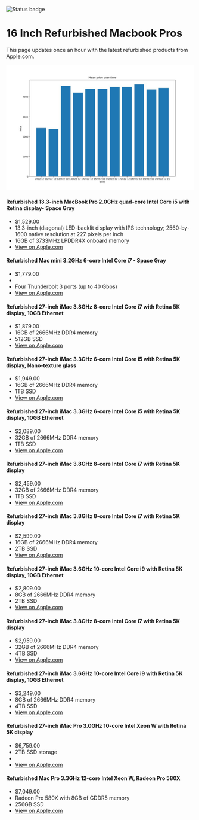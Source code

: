 


![Status badge](https://github.com/seanbehan/apple-intel-refurbs/actions/workflows/python-app.yml/badge.svg)


# 16 Inch Refurbished Macbook Pros

This page updates once an hour with the latest refurbished products from Apple.com. 

![Prices over time](prices.jpg?raw=true "Prices")


#### Refurbished 13.3-inch MacBook Pro 2.0GHz quad-core Intel Core i5 with Retina display- Space Gray
- $1,529.00
- 13.3-inch (diagonal) LED-backlit display with IPS technology; 2560-by-1600 native resolution at 227 pixels per inch
- 16GB of 3733MHz LPDDR4X onboard memory
- [View on Apple.com](https://apple.com/shop/product/FWP52LL/A/refurbished-133-inch-macbook-pro-20ghz-quad-core-intel-core-i5-with-retina-display-space-gray?fnode=ecb5c7d4656d3dd8b4518aaa56727887d4b30671b040df48cba01bd6aff11fea17d61f351e96723092a9afe8c278c12f592d3b25c63e27a31c567879797bc22258bf7a6a10c5db6527906d4e8bd5cdd3)
    
#### Refurbished Mac mini 3.2GHz 6-core Intel Core i7 - Space Gray
- $1,779.00
- 
- Four Thunderbolt 3 ports (up to 40 Gbps)
- [View on Apple.com](https://apple.com/shop/product/G11L3LL/A/Refurbished-Mac-mini-32GHz-6-core-Intel-Core-i7-Space-Gray?fnode=ecb5c7d4656d3dd8b4518aaa56727887d4b30671b040df48cba01bd6aff11fea17d61f351e96723092a9afe8c278c12f592d3b25c63e27a31c567879797bc22258bf7a6a10c5db6527906d4e8bd5cdd3)
    
#### Refurbished 27-inch iMac 3.8GHz 8-core Intel Core i7 with Retina 5K display, 10GB Ethernet
- $1,879.00
- 16GB of 2666MHz DDR4 memory
- 512GB SSD
- [View on Apple.com](https://apple.com/shop/product/G0ZX5LL/A/Refurbished-27-inch-iMac-38GHz-8-core-Intel-Core-i7-with-Retina-5K-display-10GB-Ethernet?fnode=ecb5c7d4656d3dd8b4518aaa56727887d4b30671b040df48cba01bd6aff11fea17d61f351e96723092a9afe8c278c12f592d3b25c63e27a31c567879797bc22258bf7a6a10c5db6527906d4e8bd5cdd3)
    
#### Refurbished 27-inch iMac 3.3GHz 6-core Intel Core i5 with Retina 5K display, Nano-texture glass
- $1,949.00
- 16GB of 2666MHz DDR4 memory
- 1TB SSD
- [View on Apple.com](https://apple.com/shop/product/G0ZWTLL/A/Refurbished-27-inch-iMac-33GHz-6-core-Intel-Core-i5-with-Retina-5K-display-Nano-texture-glass?fnode=ecb5c7d4656d3dd8b4518aaa56727887d4b30671b040df48cba01bd6aff11fea17d61f351e96723092a9afe8c278c12f592d3b25c63e27a31c567879797bc22258bf7a6a10c5db6527906d4e8bd5cdd3)
    
#### Refurbished 27-inch iMac 3.3GHz 6-core Intel Core i5 with Retina 5K display, 10GB Ethernet
- $2,089.00
- 32GB of 2666MHz DDR4 memory
- 1TB SSD
- [View on Apple.com](https://apple.com/shop/product/G11WTLL/A/Refurbished-27-inch-iMac-33GHz-6-core-Intel-Core-i5-with-Retina-5K-display-10GB-Ethernet?fnode=ecb5c7d4656d3dd8b4518aaa56727887d4b30671b040df48cba01bd6aff11fea17d61f351e96723092a9afe8c278c12f592d3b25c63e27a31c567879797bc22258bf7a6a10c5db6527906d4e8bd5cdd3)
    
#### Refurbished 27-inch iMac 3.8GHz 8-core Intel Core i7 with Retina 5K display
- $2,459.00
- 32GB of 2666MHz DDR4 memory
- 1TB SSD
- [View on Apple.com](https://apple.com/shop/product/G11NKLL/A/Refurbished-27-inch-iMac-38GHz-8-core-Intel-Core-i7-with-Retina-5K-display?fnode=ecb5c7d4656d3dd8b4518aaa56727887d4b30671b040df48cba01bd6aff11fea17d61f351e96723092a9afe8c278c12f592d3b25c63e27a31c567879797bc22258bf7a6a10c5db6527906d4e8bd5cdd3)
    
#### Refurbished 27-inch iMac 3.8GHz 8-core Intel Core i7 with Retina 5K display
- $2,599.00
- 16GB of 2666MHz DDR4 memory
- 2TB SSD
- [View on Apple.com](https://apple.com/shop/product/G11PTLL/A/Refurbished-27-inch-iMac-38GHz-8-core-Intel-Core-i7-with-Retina-5K-display?fnode=ecb5c7d4656d3dd8b4518aaa56727887d4b30671b040df48cba01bd6aff11fea17d61f351e96723092a9afe8c278c12f592d3b25c63e27a31c567879797bc22258bf7a6a10c5db6527906d4e8bd5cdd3)
    
#### Refurbished 27-inch iMac 3.6GHz 10-core Intel Core i9 with Retina 5K display, 10GB Ethernet
- $2,809.00
- 8GB of 2666MHz DDR4 memory
- 2TB SSD
- [View on Apple.com](https://apple.com/shop/product/G11QDLL/A/Refurbished-27-inch-iMac-36GHz-10-core-Intel-Core-i9-with-Retina-5K-display-10GB-Ethernet?fnode=ecb5c7d4656d3dd8b4518aaa56727887d4b30671b040df48cba01bd6aff11fea17d61f351e96723092a9afe8c278c12f592d3b25c63e27a31c567879797bc22258bf7a6a10c5db6527906d4e8bd5cdd3)
    
#### Refurbished 27-inch iMac 3.8GHz 8-core Intel Core i7 with Retina 5K display
- $2,959.00
- 32GB of 2666MHz DDR4 memory
- 4TB SSD
- [View on Apple.com](https://apple.com/shop/product/G0ZXDLL/A/Refurbished-27-inch-iMac-38GHz-8-core-Intel-Core-i7-with-Retina-5K-display?fnode=ecb5c7d4656d3dd8b4518aaa56727887d4b30671b040df48cba01bd6aff11fea17d61f351e96723092a9afe8c278c12f592d3b25c63e27a31c567879797bc22258bf7a6a10c5db6527906d4e8bd5cdd3)
    
#### Refurbished 27-inch iMac 3.6GHz 10-core Intel Core i9 with Retina 5K display, 10GB Ethernet
- $3,249.00
- 8GB of 2666MHz DDR4 memory
- 4TB SSD
- [View on Apple.com](https://apple.com/shop/product/G14T4LL/A/Refurbished-27-inch-iMac-36GHz-10-core-Intel-Core-i9-with-Retina-5K-display-10GB-Ethernet?fnode=ecb5c7d4656d3dd8b4518aaa56727887d4b30671b040df48cba01bd6aff11fea17d61f351e96723092a9afe8c278c12f592d3b25c63e27a31c567879797bc22258bf7a6a10c5db6527906d4e8bd5cdd3)
    
#### Refurbished 27-inch iMac Pro 3.0GHz 10-core Intel Xeon W with Retina 5K display
- $6,759.00
- 2TB SSD storage
- 
- [View on Apple.com](https://apple.com/shop/product/G0URCLL/A/Refurbished-27-inch-iMac-Pro-30GHz-10-core-Intel-Xeon-W-with-Retina-5K-display?fnode=ecb5c7d4656d3dd8b4518aaa56727887d4b30671b040df48cba01bd6aff11fea17d61f351e96723092a9afe8c278c12f592d3b25c63e27a31c567879797bc22258bf7a6a10c5db6527906d4e8bd5cdd3)
    
#### Refurbished Mac Pro 3.3GHz 12-core Intel Xeon W, Radeon Pro 580X
- $7,049.00
- Radeon Pro 580X with 8GB of GDDR5 memory
- 256GB SSD
- [View on Apple.com](https://apple.com/shop/product/G10LELL/A/Refurbished-Mac-Pro-35GHz-8-core-Intel-Xeon-W-Radeon-Pro-580X?fnode=ecb5c7d4656d3dd8b4518aaa56727887d4b30671b040df48cba01bd6aff11fea17d61f351e96723092a9afe8c278c12f592d3b25c63e27a31c567879797bc22258bf7a6a10c5db6527906d4e8bd5cdd3)
    